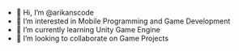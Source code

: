 - 👋 Hi, I’m @arikanscode
- 👀 I’m interested in Mobile Programming and Game Development
- 🌱 I’m currently learning Unity Game Engine
- 💞️ I’m looking to collaborate on Game Projects

<!---
arikanscode/arikanscode is a ✨ special ✨ repository because its `README.md` (this file) appears on your GitHub profile.
You can click the Preview link to take a look at your changes.
--->
